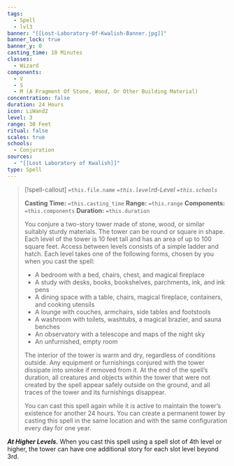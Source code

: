 ```yaml
---
tags:
  - Spell
  - lvl3
banner: "[[Lost-Laboratory-Of-Kwalish-Banner.jpg]]"
banner_lock: true
banner_y: 0
casting_time: 10 Minutes
classes:
  - Wizard
components:
  - V
  - S
  - M (A Fragment Of Stone, Wood, Or Other Building Material)
concentration: false
duration: 24 Hours
icon: LiWand2
level: 3
range: 30 Feet
ritual: false
scales: true
schools:
  - Conjuration
sources:
  - "[[Lost Laboratory of Kwalish]]"
type: Spell
---
```

>[!spell-callout] `=this.file.name`
>*`=this.level`rd-Level `=this.schools`*
>
>**Casting Time:** `=this.casting_time`
>**Range:** `=this.range`
>**Components:** `=this.components`
>**Duration:** `=this.duration`
>
>You conjure a two-story tower made of stone, wood, or similar suitably sturdy materials. The tower can be round or square in shape. Each level of the tower is 10 feet tall and has an area of up to 100 square feet. Access between levels consists of a simple ladder and hatch. Each level takes one of the following forms, chosen by you when you cast the spell:
>
>* A bedroom with a bed, chairs, chest, and magical fireplace
>* A study with desks, books, bookshelves, parchments, ink, and ink pens
>* A dining space with a table, chairs, magical fireplace, containers, and cooking utensils
>* A lounge with couches, armchairs, side tables and footstools
>* A washroom with toilets, washtubs, a magical brazier, and sauna benches
>* An observatory with a telescope and maps of the night sky
>* An unfurnished, empty room
>
>The interior of the tower is warm and dry, regardless of conditions outside. Any equipment or furnishings conjured with the tower dissipate into smoke if removed from it. At the end of the spell’s duration, all creatures and objects within the tower that were not created by the spell appear safely outside on the ground, and all traces of the tower and its furnishings disappear.
>
>You can cast this spell again while it is active to maintain the tower’s existence for another 24 hours. You can create a permanent tower by casting this spell in the same location and with the same configuration every day for one year.
>
>
***At Higher Levels.*** </em> When you cast this spell using a spell slot of 4th level or higher, the tower can have one additional story for each slot level beyond 3rd.
